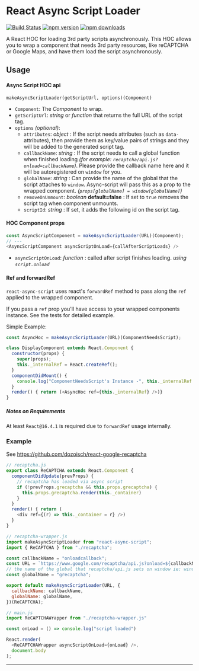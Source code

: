 # React Async Script Loader

[![Build Status][ci.img]][ci.url] [![npm version][npm.img]][npm.url] [![npm downloads][npm.dl.img]][npm.dl.url]

A React HOC for loading 3rd party scripts asynchronously. This HOC allows you to wrap a component that needs 3rd party resources, like reCAPTCHA or Google Maps, and have them load the script asynchronously.

## Usage

#### Async Script HOC api

`makeAsyncScriptLoader(getScriptUrl, options)(Component)`

- `Component`: The *Component* to wrap.
- `getScriptUrl`: *string* or *function* that returns the full URL of the script tag.
- `options` *(optional)*:
    - `attributes`: *object* : If the script needs attributes (such as `data-` attributes), then provide them as key/value pairs of strings and they will be added to the generated script tag.
    - `callbackName`: *string* : If the script needs to call a global function when finished loading *(for example: `recaptcha/api.js?onload=callbackName`)*. Please provide the callback name here and it will be autoregistered on `window` for you.
    - `globalName`: *string* : Can provide the name of the global that the script attaches to `window`. Async-script will pass this as a prop to the wrapped component. *(`props[globalName] = window[globalName]`)*
    - `removeOnUnmount`: *boolean* **default=false** : If set to `true` removes the script tag when component unmounts.
    - `scriptId`: *string* : If set, it adds the following id on the script tag.

#### HOC Component props
```js
const AsyncScriptComponent = makeAsyncScriptLoader(URL)(Component);
// ---
<AsyncScriptComponent asyncScriptOnLoad={callAfterScriptLoads} />
```
- `asyncScriptOnLoad`: *function* : called after script finishes loading. *using `script.onload`*


#### Ref and forwardRef

`react-async-script` uses react's `forwardRef` method to pass along the `ref` applied to the wrapped component.

If you pass a `ref` prop you'll have access to your wrapped components instance. See the tests for detailed example.

Simple Example:
```js
const AsyncHoc = makeAsyncScriptLoader(URL)(ComponentNeedsScript);

class DisplayComponent extends React.Component {
  constructor(props) {
    super(props);
    this._internalRef = React.createRef();
  }
  componentDidMount() {
    console.log("ComponentNeedsScript's Instance -", this._internalRef.current);
  }
  render() { return (<AsyncHoc ref={this._internalRef} />)}
}
```

##### Notes on Requirements

At least `React@16.4.1` is required due to `forwardRef` usage internally.


### Example

See https://github.com/dozoisch/react-google-recaptcha

```js
// recaptcha.js
export class ReCAPTCHA extends React.Component {
  componentDidUpdate(prevProps) {
    // recaptcha has loaded via async script
    if (!prevProps.grecaptcha && this.props.grecaptcha) {
      this.props.grecaptcha.render(this._container)
    }
  }
  render() { return (
    <div ref={(r) => this._container = r} />)
  }
}

// recaptcha-wrapper.js
import makeAsyncScriptLoader from "react-async-script";
import { ReCAPTCHA } from "./recaptcha";

const callbackName = "onloadcallback";
const URL = `https://www.google.com/recaptcha/api.js?onload=${callbackName}&render=explicit`;
// the name of the global that recaptcha/api.js sets on window ie: window.grecaptcha
const globalName = "grecaptcha";

export default makeAsyncScriptLoader(URL, {
  callbackName: callbackName,
  globalName: globalName,
})(ReCAPTCHA);

// main.js
import ReCAPTCHAWrapper from "./recaptcha-wrapper.js"

const onLoad = () => console.log("script loaded")

React.render(
  <ReCAPTCHAWrapper asyncScriptOnLoad={onLoad} />,
  document.body
);
```

---

[ci.img]: https://github.com/dozoisch/react-async-script/actions/workflows/standard-ci.yml/badge.svg?branch=master
[ci.url]: https://github.com/dozoisch/react-async-script/actions/workflows/standard-ci.yml
[npm.img]: https://badge.fury.io/js/react-async-script.svg
[npm.url]: http://badge.fury.io/js/react-async-script
[npm.dl.img]: https://img.shields.io/npm/dm/react-async-script.svg
[npm.dl.url]: https://www.npmjs.com/package/react-async-script

